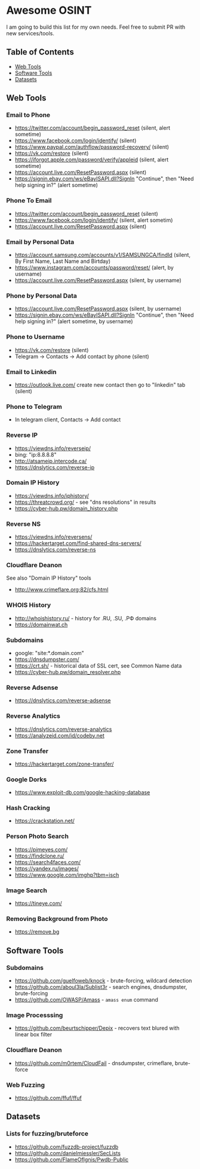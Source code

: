# Awesome OSINT

I am going to build this list for my own needs. Feel free to submit PR with new services/tools.

## Table of Contents

- [Web Tools](#web-tools)
- [Software Tools](#software-tools)
- [Datasets](#datasets)

## Web Tools

### Email to Phone

- https://twitter.com/account/begin_password_reset (silent, alert sometime)
- https://www.facebook.com/login/identify/ (silent)
- https://www.paypal.com/authflow/password-recovery/ (silent)
- https://vk.com/restore (silent)
- https://iforgot.apple.com/password/verify/appleid (silent, alert sometime)
- https://account.live.com/ResetPassword.aspx (silent)
- https://signin.ebay.com/ws/eBayISAPI.dll?SignIn "Continue", then "Need help signing in?" (alert sometime)

### Phone To Email

- https://twitter.com/account/begin_password_reset (silent)
- https://www.facebook.com/login/identify/ (silent, alert sometim)
- https://account.live.com/ResetPassword.aspx (silent)

### Email by Personal Data

- https://account.samsung.com/accounts/v1/SAMSUNGCA/findId (silent, By First Name, Last Name and Birtday)
- https://www.instagram.com/accounts/password/reset/ (alert, by username)
- https://account.live.com/ResetPassword.aspx (silent, by username)

### Phone by Personal Data

- https://account.live.com/ResetPassword.aspx (silent, by username)
- https://signin.ebay.com/ws/eBayISAPI.dll?SignIn "Continue", then "Need help signing in?" (alert sometime, by username)

### Phone to Username

- https://vk.com/restore (silent)
- Telegram -> Contacts -> Add contact by phone (silent)

### Email to Linkedin

- https://outlook.live.com/ create new contact then go to "linkedin" tab (silent)

### Phone to Telegram

- In telegram client, Contacts -> Add contact


### Reverse IP

- https://viewdns.info/reverseip/
- bing: "ip:8.8.8.8"
- http://atsameip.intercode.ca/
- https://dnslytics.com/reverse-ip

### Domain IP History

- https://viewdns.info/iphistory/
- https://threatcrowd.org/ - see "dns resolutions" in results
- https://cyber-hub.pw/domain_history.php

### Reverse NS

- https://viewdns.info/reversens/
- https://hackertarget.com/find-shared-dns-servers/
- https://dnslytics.com/reverse-ns

### Cloudflare Deanon

See also "Domain IP History" tools

- http://www.crimeflare.org:82/cfs.html

### WHOIS History

- http://whoishistory.ru/ - history for .RU, .SU, .РФ domains
- https://domainwat.ch

### Subdomains

- google: "site:*.domain.com"
- https://dnsdumpster.com/
- https://crt.sh/ - historical data of SSL cert, see Common Name data
- https://cyber-hub.pw/domain_resolver.php

### Reverse Adsense

- https://dnslytics.com/reverse-adsense

### Reverse Analytics

- https://dnslytics.com/reverse-analytics
- https://analyzeid.com/id/codeby.net

### Zone Transfer

- https://hackertarget.com/zone-transfer/

### Google Dorks

- https://www.exploit-db.com/google-hacking-database

### Hash Cracking

- https://crackstation.net/

### Person Photo Search

- https://pimeyes.com/
- https://findclone.ru/
- https://search4faces.com/
- https://yandex.ru/images/
- https://www.google.com/imghp?tbm=isch

### Image Search

- https://tineye.com/

### Removing Background from Photo

- https://remove.bg

## Software Tools

### Subdomains

- https://github.com/guelfoweb/knock - brute-forcing, wildcard detection
- https://github.com/aboul3la/Sublist3r - search engines, dnsdumpster, brute-forcing
- https://github.com/OWASP/Amass - `amass enum` command

### Image Processsing

- https://github.com/beurtschipper/Depix - recovers text blured with linear box filter

### Cloudflare Deanon

- https://github.com/m0rtem/CloudFail - dnsdumpster, crimeflare, brute-force

### Web Fuzzing

- https://github.com/ffuf/ffuf

## Datasets

### Lists for fuzzing/bruteforce

- https://github.com/fuzzdb-project/fuzzdb
- https://github.com/danielmiessler/SecLists
- https://github.com/FlameOfIgnis/Pwdb-Public
